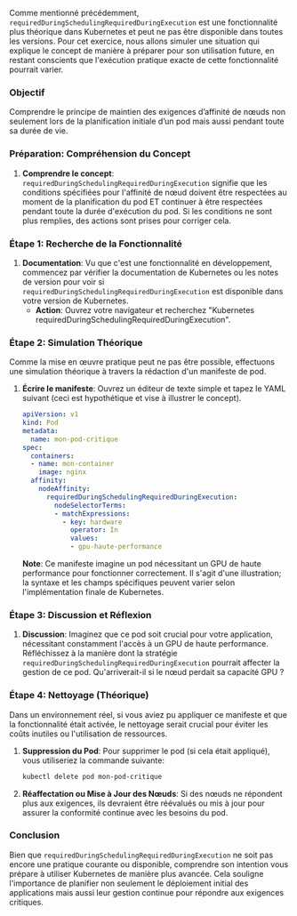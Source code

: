 Comme mentionné précédemment, `requiredDuringSchedulingRequiredDuringExecution` est une fonctionnalité plus théorique dans Kubernetes et peut ne pas être disponible dans toutes les versions. Pour cet exercice, nous allons simuler une situation qui explique le concept de manière à préparer pour son utilisation future, en restant conscients que l'exécution pratique exacte de cette fonctionnalité pourrait varier.

### Objectif
Comprendre le principe de maintien des exigences d’affinité de nœuds non seulement lors de la planification initiale d’un pod mais aussi pendant toute sa durée de vie.

### Préparation: Compréhension du Concept

1. **Comprendre le concept**: `requiredDuringSchedulingRequiredDuringExecution` signifie que les conditions spécifiées pour l'affinité de nœud doivent être respectées au moment de la planification du pod ET continuer à être respectées pendant toute la durée d'exécution du pod. Si les conditions ne sont plus remplies, des actions sont prises pour corriger cela.

### Étape 1: Recherche de la Fonctionnalité

1. **Documentation**: Vu que c'est une fonctionnalité en développement, commencez par vérifier la documentation de Kubernetes ou les notes de version pour voir si `requiredDuringSchedulingRequiredDuringExecution` est disponible dans votre version de Kubernetes.
   - **Action**: Ouvrez votre navigateur et recherchez "Kubernetes requiredDuringSchedulingRequiredDuringExecution".

### Étape 2: Simulation Théorique

Comme la mise en œuvre pratique peut ne pas être possible, effectuons une simulation théorique à travers la rédaction d'un manifeste de pod.

1. **Écrire le manifeste**: Ouvrez un éditeur de texte simple et tapez le YAML suivant (ceci est hypothétique et vise à illustrer le concept).

   ```yaml
   apiVersion: v1
   kind: Pod
   metadata:
     name: mon-pod-critique
   spec:
     containers:
     - name: mon-container
       image: nginx
     affinity:
       nodeAffinity:
         requiredDuringSchedulingRequiredDuringExecution:
           nodeSelectorTerms:
           - matchExpressions:
             - key: hardware
               operator: In
               values:
               - gpu-haute-performance
   ```
   **Note**: Ce manifeste imagine un pod nécessitant un GPU de haute performance pour fonctionner correctement. Il s'agit d'une illustration; la syntaxe et les champs spécifiques peuvent varier selon l'implémentation finale de Kubernetes.

### Étape 3: Discussion et Réflexion

1. **Discussion**: Imaginez que ce pod soit crucial pour votre application, nécessitant constamment l'accès à un GPU de haute performance. Réfléchissez à la manière dont la stratégie `requiredDuringSchedulingRequiredDuringExecution` pourrait affecter la gestion de ce pod. Qu'arriverait-il si le nœud perdait sa capacité GPU ?

### Étape 4: Nettoyage (Théorique)

Dans un environnement réel, si vous aviez pu appliquer ce manifeste et que la fonctionnalité était activée, le nettoyage serait crucial pour éviter les coûts inutiles ou l'utilisation de ressources.

1. **Suppression du Pod**: Pour supprimer le pod (si cela était appliqué), vous utiliseriez la commande suivante:
   ```bash
   kubectl delete pod mon-pod-critique
   ```
2. **Réaffectation ou Mise à Jour des Nœuds**: Si des nœuds ne répondent plus aux exigences, ils devraient être réévalués ou mis à jour pour assurer la conformité continue avec les besoins du pod.

### Conclusion

Bien que `requiredDuringSchedulingRequiredDuringExecution` ne soit pas encore une pratique courante ou disponible, comprendre son intention vous prépare à utiliser Kubernetes de manière plus avancée. Cela souligne l'importance de planifier non seulement le déploiement initial des applications mais aussi leur gestion continue pour répondre aux exigences critiques.
